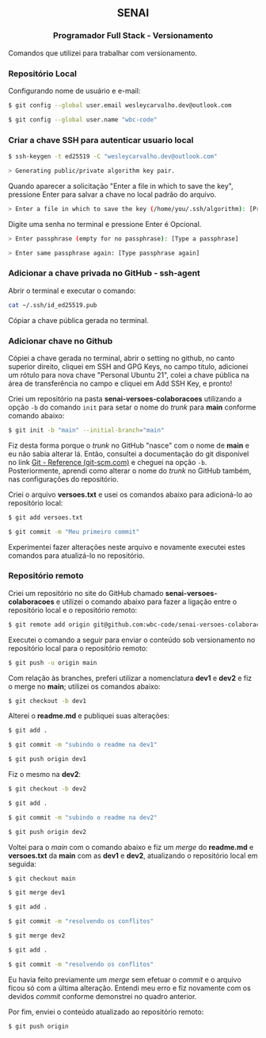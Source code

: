 <h2 align="center">
    SENAI
</h2>
<h3 align="center">
    Programador Full Stack  -  Versionamento
</h3>

Comandos que utilizei para trabalhar com versionamento.

### Repositório Local

Configurando nome de usuário e e-mail:

```bash
$ git config --global user.email wesleycarvalho.dev@outlook.com

$ git config --global user.name "wbc-code"
```

### Criar a chave SSH para autenticar usuario local

```bash
$ ssh-keygen -t ed25519 -C "wesleycarvalho.dev@outlook.com"
```

```bash
> Generating public/private algorithm key pair.
```

Quando aparecer a solicitação "Enter a file in which to save the key", pressione Enter para salvar a chave no local padrão do arquivo.

```bash
> Enter a file in which to save the key (/home/you/.ssh/algorithm): [Press enter]
```

Digite uma senha no terminal e pressione Enter é Opcional.

```bash
> Enter passphrase (empty for no passphrase): [Type a passphrase]

> Enter same passphrase again: [Type passphrase again]
``` 

### Adicionar a chave privada no GitHub - ssh-agent

Abrir o terminal e executar o comando:

```bash
cat ~/.ssh/id_ed25519.pub
```
Cópiar a chave pública gerada no terminal.

### Adicionar chave no Github

Cópiei a chave gerada no terminal, abrir o setting no github, no canto superior direito, cliquei em SSH and GPG Keys, no campo titulo, adicionei um rótulo para nova chave "Personal Ubuntu 21", colei a chave pública na área de transferência no campo e cliquei em Add SSH Key, e pronto!

Criei um repositório na pasta **senai-versoes-colaboracoes** utilizando a opção `-b` do comando `init` para setar o nome do *trunk* para **main** conforme comando abaixo:

```bash
$ git init -b "main" --initial-branch="main"
```

Fiz desta forma porque o *trunk* no GitHub "nasce" com o nome de **main** e eu não sabia alterar lá. Então, consultei a documentação do git disponível no link [Git - Reference (git-scm.com)](https://git-scm.com/docs) e cheguei na opção `-b`. Posteriormente, aprendi como alterar o nome do *trunk* no GitHub também, nas configurações do repositório.

Criei o arquivo **versoes.txt** e usei os comandos abaixo para adicioná-lo ao repositório local:

```bash
$ git add versoes.txt

$ git commit -m "Meu primeiro commit"
```

Experimentei fazer alterações neste arquivo e novamente executei estes comandos para atualizá-lo no repositório.

### **Repositório remoto**

Criei um repositório no site do GitHub chamado **senai-versoes-colaboracoes** e utilizei o comando abaixo para fazer a ligação entre o repositório local e o repositório remoto:

```bash
$ git remote add origin git@github.com:wbc-code/senai-versoes-colaboracoes.git
```

Executei o comando a seguir para enviar o conteúdo sob versionamento no repositório local para o repositório remoto:

```bash
$ git push -u origin main
```

Com relação às branches, preferi utilizar a nomenclatura **dev1** e **dev2** e fiz o merge no **main**; utilizei os comandos abaixo:

```bash
$ git checkout -b dev1
```

Alterei o **readme.md** e publiquei suas alterações:

```bash
$ git add .

$ git commit -m "subindo o readme na dev1"

$ git push origin dev1
```

Fiz o mesmo na **dev2**:

```bash
$ git checkout -b dev2

$ git add .

$ git commit -m "subindo o readme na dev2"

$ git push origin dev2
```

Voltei para o *main* com o comando abaixo e fiz um *merge* do **readme.md** e **versoes.txt** da **main** com as **dev1** e **dev2**, atualizando o repositório local em seguida:

```bash
$ git checkout main

$ git merge dev1

$ git add .

$ git commit -m "resolvendo os conflitos"

$ git merge dev2

$ git add .

$ git commit -m "resolvendo os conflitos"
```

Eu havia feito previamente um *merge* sem efetuar o *commit* e o arquivo ficou só com a última alteração. Entendi meu erro e fiz novamente com os devidos *commit* conforme demonstrei no quadro anterior.

Por fim, enviei o conteúdo atualizado ao repositório remoto:

```bash
$ git push origin
```
